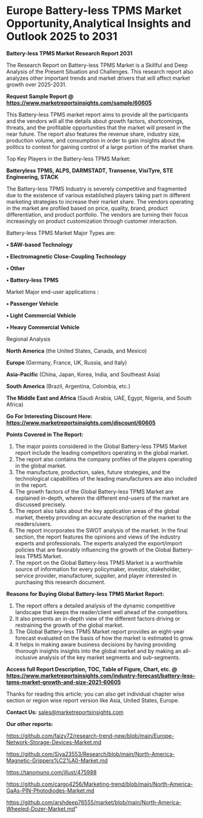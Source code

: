  # Europe Battery-less TPMS Market Opportunity,Analytical Insights and Outlook 2025 to 2031

<strong>Battery-less TPMS Market Research Report 2031</strong>

The Research Report on Battery-less TPMS Market is a Skillful and Deep Analysis of the Present Situation and Challenges. This research report also analyzes other important trends and market drivers that will affect market growth over 2025-2031.

<strong>Request Sample Report @ <a href=https://www.marketreportsinsights.com/sample/60605>https://www.marketreportsinsights.com/sample/60605</a></strong>

This Battery-less TPMS market report aims to provide all the participants and the vendors will all the details about growth factors, shortcomings, threats, and the profitable opportunities that the market will present in the near future. The report also features the revenue share, industry size, production volume, and consumption in order to gain insights about the politics to contest for gaining control of a large portion of the market share.

Top Key Players in the Battery-less TPMS Market:

<strong>Batteryless TPMS, ALPS, DARMSTADT, Transense, VisiTyre, STE Engineering, STACK</strong>

The Battery-less TPMS Industry is severely competitive and fragmented due to the existence of various established players taking part in different marketing strategies to increase their market share. The vendors operating in the market are profiled based on price, quality, brand, product differentiation, and product portfolio. The vendors are turning their focus increasingly on product customization through customer interaction.

Battery-less TPMS Market Major Types are:

<strong>• SAW-based Technology

• Electromagnetic Close-Coupling Technology

• Other

• Battery-less TPMS</strong>

Market Major end-user applications :

<strong>• Passenger Vehicle

• Light Commercial Vehicle

• Heavy Commercial Vehicle</strong>

Regional Analysis

</u><strong><b>North America</b></strong> (the United States, Canada, and Mexico)

<strong><b>Europe </b></strong>(Germany, France, UK, Russia, and Italy)

<strong><b>Asia-Pacific</b></strong> (China, Japan, Korea, India, and Southeast Asia)

<strong><b>South America</b></strong> (Brazil, Argentina, Colombia, etc.)

<strong><b>The Middle East and Africa</b></strong> (Saudi Arabia, UAE, Egypt, Nigeria, and South Africa)

<strong>Go For Interesting Discount Here: <a href=https://www.marketreportsinsights.com/discount/60605>https://www.marketreportsinsights.com/discount/60605</a></strong>

<strong>Points Covered in The Report:</strong>
<ol>
  <li>The major points considered in the Global Battery-less TPMS Market report include the leading competitors operating in the global market.</li>
  <li>The report also contains the company profiles of the players operating in the global market.</li>
  <li>The manufacture, production, sales, future strategies, and the technological capabilities of the leading manufacturers are also included in the report.</li>
  <li>The growth factors of the Global Battery-less TPMS Market are explained in-depth, wherein the different end-users of the market are discussed precisely.</li>
  <li>The report also talks about the key application areas of the global market, thereby providing an accurate description of the market to the readers/users.</li>
  <li>The report incorporates the SWOT analysis of the market. In the final section, the report features the opinions and views of the industry experts and professionals. The experts analyzed the export/import policies that are favorably influencing the growth of the Global Battery-less TPMS Market.</li>
  <li>The report on the Global Battery-less TPMS Market is a worthwhile source of information for every policymaker, investor, stakeholder, service provider, manufacturer, supplier, and player interested in purchasing this research document.</li>
</ol>
<strong>Reasons for Buying Global Battery-less TPMS Market Report:</strong>

<ol>
  <li>The report offers a detailed analysis of the dynamic competitive landscape that keeps the reader/client well ahead of the competitors.</li>
  <li>It also presents an in-depth view of the different factors driving or restraining the growth of the global market.</li>
  <li>The Global Battery-less TPMS Market report provides an eight-year forecast evaluated on the basis of how the market is estimated to grow.</li>
  <li>It helps in making aware business decisions by having providing thorough insights insights into the global market and by making an all-inclusive analysis of the key market segments and sub-segments.</li>
</ol>
<strong>Access full Report Description, TOC, Table of Figure, Chart, etc. @ <a href=https://www.marketreportsinsights.com/industry-forecast/battery-less-tpms-market-growth-and-size-2021-60605>https://www.marketreportsinsights.com/industry-forecast/battery-less-tpms-market-growth-and-size-2021-60605</a></strong>


Thanks for reading this article; you can also get individual chapter wise section or region wise report version like Asia, United States, Europe.

<strong>Contact Us:</strong>
sales@marketreportsinsights.com

<strong>Our other reports:</strong>

<a href=https://github.com/faizy72/research-trend-new/blob/main/Europe-Network-Storage-Devices-Market.md>https://github.com/faizy72/research-trend-new/blob/main/Europe-Network-Storage-Devices-Market.md</a>

<a href=https://github.com/Siya23553/Research/blob/main/North-America-Magnetic-Grippers%C2%A0-Market.md>https://github.com/Siya23553/Research/blob/main/North-America-Magnetic-Grippers%C2%A0-Market.md</a>

<a href=https://tanomuno.com/illust/475988>https://tanomuno.com/illust/475988</a>

<a href=https://github.com/cargo4256/Marketing-trend/blob/main/North-America-GaAs-PIN-Photodiodes-Market.md>https://github.com/cargo4256/Marketing-trend/blob/main/North-America-GaAs-PIN-Photodiodes-Market.md</a>

<a href=https://github.com/arshdeep76555/market/blob/main/North-America-Wheeled-Dozer-Market.md>https://github.com/arshdeep76555/market/blob/main/North-America-Wheeled-Dozer-Market.md</a>"
